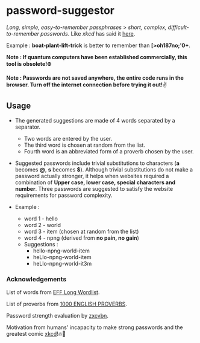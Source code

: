 # password-suggestor
*Long, simple, easy-to-remember passphrases* > *short, complex, difficult-to-remember passwords*. Like *xkcd* has said it [here](https://xkcd.com/936/).
	
Example : **boat-plant-lift-trick** is better to remember than **[>oh187no;'0+**.

**Note : If quantum computers have been established commercially, this tool is obsolete!**:no_entry:

**Note : Passwords are not saved anywhere, the entire code runs in the browser. Turn off the internet connection before trying it out!**:v:

## Usage
* The generated suggestions are made of 4 words separated by a separator.
	* Two words are entered by the user.
	* The third word is chosen at random from the list.
	* Fourth word is an abbreviated form of a proverb chosen by the user.

* Suggested passwords include trivial substitutions to characters (**a** becomes **@**, **s** becomes **$**).
 Although trivial substitutions do not make a password actually stronger, it helps when websites required a combination of **Upper case, lower case, special characters and number**.
 Three passwords are suggested to satisfy the website requirements for password complexity.

* Example :
	* word 1 - hello
	* word 2 - world
	* word 3 - item (chosen at random from the list)
	* word 4 - npng (derived from **no pain, no gain**)
	* Suggestions :
		* hello-npng-world-item
		* heLlo-npng-world-item
		* heLlo-npng-world-it3m


### Acknowledgements
List of words from [EFF Long Wordlist](https://www.eff.org/files/2016/07/18/eff_large_wordlist.txt).

List of proverbs from [1000 ENGLISH PROVERBS](https://suratiundhiyu.files.wordpress.com/2011/02/1000-english-proverbs.pdf).

Password strength evaluation by [zxcvbn](https://github.com/dropbox/zxcvbn).

Motivation from humans' incapacity to make strong passwords and the greatest comic [xkcd](https://xkcd.com/936/)!:fire::clap:
